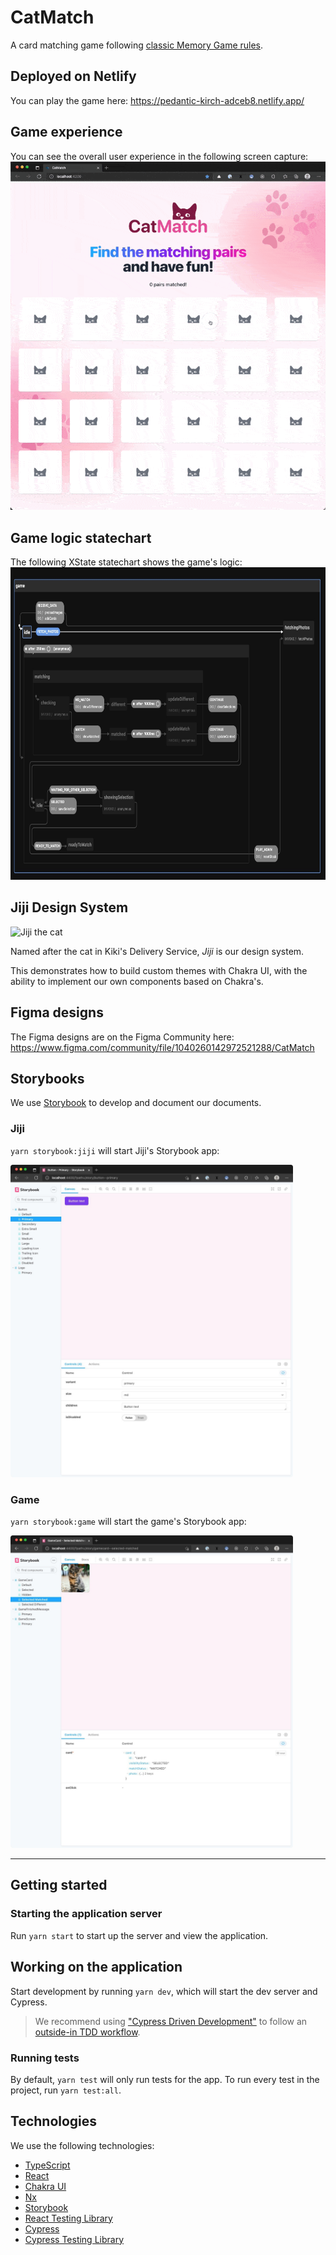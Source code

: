 # CatMatch

A card matching game following [classic Memory Game rules](https://www.classicgamesandpuzzles.com/Memory.html).

## Deployed on Netlify

You can play the game here: https://pedantic-kirch-adceb8.netlify.app/

## Game experience

You can see the overall user experience in the following screen capture:
![Game experience](https://raw.githubusercontent.com/aaronmcadam/cat-match/main/docs/screencap.gif)

## Game logic statechart

The following XState statechart shows the game's logic:
<img alt="Game statechart" src="https://raw.githubusercontent.com/aaronmcadam/cat-match/main/docs/statechart.jpg" height="500" />

## Jiji Design System

<img alt="Jiji the cat" src="http://www.cinemacats.com/wp-content/uploads/movies/kikisdeliveryservice14.jpg" height="150" />

Named after the cat in Kiki's Delivery Service, _Jiji_ is our design system.

This demonstrates how to build custom themes with Chakra UI, with the ability to implement our own components based on Chakra's.

## Figma designs

The Figma designs are on the Figma Community here: https://www.figma.com/community/file/1040260142972521288/CatMatch

## Storybooks

We use [Storybook](https://storybook.js.org/) to develop and document our documents.

### Jiji

`yarn storybook:jiji` will start Jiji's Storybook app:

<img alt="Jiji Storybook" src="https://raw.githubusercontent.com/aaronmcadam/cat-match/main/docs/jiji-storybook.jpg" height="500" />

### Game

`yarn storybook:game` will start the game's Storybook app:

<img alt="Game Storybook" src="https://raw.githubusercontent.com/aaronmcadam/cat-match/main/docs/game-storybook.jpg" height="500" />

---

## Getting started

### Starting the application server

Run `yarn start` to start up the server and view the application.

## Working on the application

Start development by running `yarn dev`, which will start the dev server and Cypress.

> We recommend using ["Cypress Driven Development"](https://egghead.io/lessons/cypress-use-cypress-driven-development-in-order-to-add-a-feature-to-a-react-app) to follow an [outside-in TDD workflow](https://www.codecademy.com/articles/tdd-outside-in).

### Running tests

By default, `yarn test` will only run tests for the app. To run every test in the project, run `yarn test:all`.

## Technologies

We use the following technologies:

- [TypeScript](https://www.typescriptlang.org/)
- [React](https://reactjs.org/)
- [Chakra UI](https://chakra-ui.com/)
- [Nx](https://nx.dev/)
- [Storybook](https://storybook.js.org/)
- [React Testing Library](https://testing-library.com/docs/react-testing-library/intro/)
- [Cypress](https://www.cypress.io/)
- [Cypress Testing Library](https://testing-library.com/docs/cypress-testing-library/intro)

